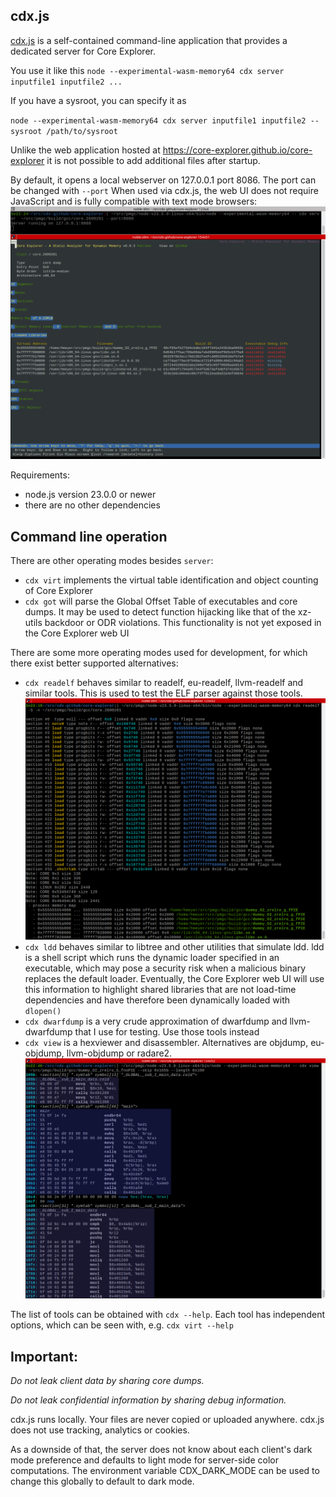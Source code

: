## cdx.js ##

[cdx.js](cdx.js) is a self-contained command-line application that provides a dedicated server for Core Explorer.

You use it like this
`node --experimental-wasm-memory64 cdx server inputfile1 inputfile2 ...`

If you have a sysroot, you can specify it as 

`node --experimental-wasm-memory64 cdx server inputfile1 inputfile2 --sysroot /path/to/sysroot`

Unlike the web application hosted at https://core-explorer.github.io/core-explorer it is not possible to add additional files after startup.

By default, it opens a local webserver on 127.0.0.1 port 8086. The port can be changed with `--port`
When used via cdx.js, the web UI does not require JavaScript and is fully compatible with text mode browsers:
![Text Browser](images/cli_browser_coredump.png)


Requirements:
- node.js version 23.0.0 or newer
- there are no other dependencies

## Command line operation ##

There are other operating modes besides `server`:
- `cdx virt` implements the virtual table identification and object counting of Core Explorer
- `cdx got` will parse the Global Offset Table of executables and core dumps. It may be used to detect function hijacking like that of the xz-utils backdoor or ODR violations. This functionality is not yet exposed in the Core Explorer web UI


There are some more operating modes used for development, for which there exist better supported alternatives:
- `cdx readelf` behaves similar to readelf, eu-readelf, llvm-readelf and similar tools. This is used to test the ELF parser against those tools. ![readelf](images/cli_readelf.png)
- `cdx ldd` behaves similar to libtree and other utilities that simulate ldd. ldd is a shell script which runs the dynamic loader specified in an executable, which may pose a security risk when a malicious binary replaces the default loader.
Eventually, the Core Explorer web UI will use this information to highlight shared libraries that are not load-time dependencies and have therefore been dynamically loaded with `dlopen()`
- `cdx dwarfdump` is a very crude approximation of dwarfdump and llvm-dwarfdump that I use for testing. Use those tools instead
- `cdx view` is a hexviewer and disassembler. Alternatives are objdump, eu-objdump, llvm-objdump or radare2. ![hexviewer](images/cli_hexview_disass.png)

The list of tools can be obtained with `cdx --help`. Each tool has independent options, which can be seen with, e.g. `cdx virt --help`


## Important: ##
*Do not leak client data by sharing core dumps.* 

*Do not leak confidential information by sharing debug information.*

cdx.js runs locally. Your files are never copied or uploaded anywhere. cdx.js does not use tracking, analytics or cookies.

As a downside of that, the server does not know about each client's dark mode preference and defaults to light mode for server-side color computations. The environment variable CDX_DARK_MODE can be used to change this globally to default to dark mode.
